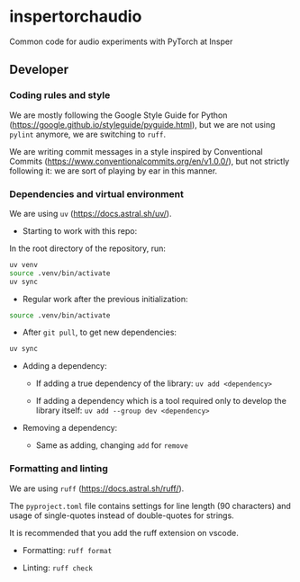 # inspertorchaudio

Common code for audio experiments with PyTorch at Insper

## Developer

### Coding rules and style

We are mostly following the Google Style Guide for Python (<https://google.github.io/styleguide/pyguide.html>), but we are not using `pylint` anymore, we are switching to `ruff`.

We are writing commit messages in a style inspired by Conventional Commits (<https://www.conventionalcommits.org/en/v1.0.0/>), but not strictly following it: we are sort of playing by ear in this manner.

### Dependencies and virtual environment

We are using `uv` (<https://docs.astral.sh/uv/>).

- Starting to work with this repo:

In the root directory of the repository, run:

```bash
uv venv
source .venv/bin/activate
uv sync
```

- Regular work after the previous initialization:

```bash
source .venv/bin/activate
```

- After `git pull`, to get new dependencies:

```bash
uv sync
```

- Adding a dependency:

  - If adding a true dependency of the library: `uv add <dependency>`

  - If adding a dependency which is a tool required only to develop the library itself: `uv add --group dev <dependency>`

- Removing a dependency:

  - Same as adding, changing `add` for `remove`

### Formatting and linting

We are using `ruff` (<https://docs.astral.sh/ruff/>).

The `pyproject.toml` file contains settings for line length (90 characters) and usage of single-quotes instead of double-quotes for strings.

It is recommended that you add the ruff extension on vscode.

- Formatting: `ruff format`

- Linting: `ruff check`
